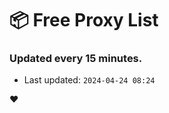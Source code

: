 # :package: Free Proxy List
### Updated every 15 minutes.

- Last updated: `2024-04-24 08:24`

:heart:
